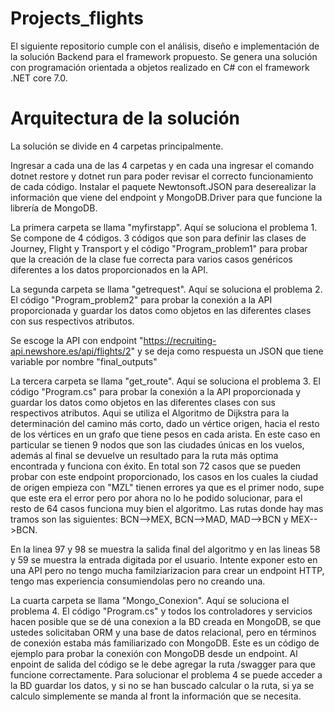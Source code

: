 # Projects_flights

El siguiente repositorio cumple con el análisis, diseño e implementación de la solución Backend para el framework propuesto.
Se genera una solución con programación orientada a objetos realizado en C# con el framework .NET core 7.0.

# Arquitectura de la solución

La solución se divide en 4 carpetas principalmente.

Ingresar a cada una de las 4 carpetas y en cada una ingresar el comando dotnet restore y dotnet run para poder revisar el correcto funcionamiento de cada código.
Instalar el paquete Newtonsoft.JSON para deserealizar la información que viene del endpoint y MongoDB.Driver para que funcione la librería de MongoDB.

La primera carpeta se llama "myfirstapp". Aquí se soluciona el problema 1. Se compone de 4 códigos. 3 códigos que son para definir las clases de Journey, 
Flight y Transport y el código "Program_problem1" para probar que la creación de la clase fue correcta para varios casos genéricos diferentes a los 
datos proporcionados en la API.

La segunda carpeta se llama "getrequest". Aquí se soluciona el problema 2. El código "Program_problem2" para probar la conexión a la API proporcionada y guardar
los datos como objetos en las diferentes clases con sus respectivos atributos.

Se escoge la API con endpoint "https://recruiting-api.newshore.es/api/flights/2" y se deja como respuesta un JSON que tiene variable por nombre "final_outputs"


La tercera carpeta se llama "get_route". Aquí se soluciona el problema 3. El código "Program.cs" para probar la conexión a la API proporcionada y guardar
los datos como objetos en las diferentes clases con sus respectivos atributos. Aqui se utiliza el Algoritmo de Dijkstra para la determinación del camino más
corto, dado un vértice origen, hacia el resto de los vértices en un grafo que tiene pesos en cada arista. En este caso en particular se tienen 9 nodos que son
las ciudades únicas en los vuelos, además al final se devuelve un resultado para la ruta más optima encontrada y funciona con éxito. En total son 72 casos que se pueden
probar con este endpoint proporcionado, los casos en los cuales la ciudad de origen empieza con "MZL" tienen errores ya que es el primer nodo, supe que este era el 
error pero por ahora no lo he podido solucionar, para el resto de 64 casos funciona muy bien el algoritmo. Las rutas donde hay mas tramos son las siguientes: BCN-->MEX,
BCN-->MAD, MAD-->BCN y MEX-->BCN. 

En la linea 97 y 98 se muestra la salida final del algoritmo y en las lineas 58 y 59 se muestra la entrada digitada por el usuario. Intente exponer esto en una API
pero no tengo mucha familziarizacion para crear un endpoint HTTP, tengo mas experiencia consumiendolas pero no creando una.

La cuarta carpeta se llama "Mongo_Conexion". Aquí se soluciona el problema 4. El código "Program.cs" y todos los controladores y servicios hacen posible que se dé
una conexion a la BD creada en MongoDB, se que ustedes solicitaban ORM y una base de datos relacional, pero en términos de conexión estaba más familiarizado con MongoDB.
Este es un código de ejemplo para probar la conexión con MongoDB desde un endpoint. Al enpoint de salida del código se le debe agregar la ruta /swagger para que 
funcione correctamente. Para solucionar el problema 4 se puede acceder a la BD guardar los datos, y si no se han buscado calcular o la ruta, si ya se calculo
simplemente se manda al front la información que se necesita.




